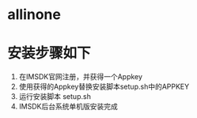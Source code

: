 # allinone
# 安装步骤如下
1. 在IMSDK官网注册，并获得一个Appkey
2. 使用获得的Appkey替换安装脚本setup.sh中的APPKEY
3. 运行安装脚本 setup.sh
4. IMSDK后台系统单机版安装完成

